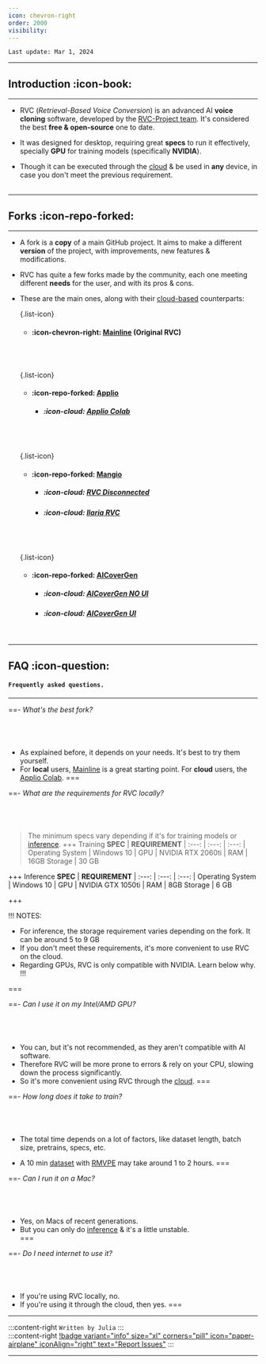 ```yaml
---
icon: chevron-right
order: 2000
visibility:
---
```


``Last update: Mar 1, 2024``

***

## Introduction :icon-book:
***
- RVC (*Retrieval-Based Voice Conversion*) is an advanced AI **voice cloning** software, developed by the <u>[RVC-Project team](https://github.com/RVC-Project/Retrieval-based-Voice-Conversion-WebUI)</u>. It's considered the best **free & open-source** one to date.

- It was designed for desktop, requiring great **specs** to run it effectively, specially **GPU** for training models (specifically **NVIDIA**).

- Though it can be executed through the <u>[cloud](https://aihubdocs.github.io/en/extra/glossary/#cloud-based)</u> & be used in **any** device, in case you don't meet the previous requirement.        
‎       
***
## Forks :icon-repo-forked:
***
- A fork is a **copy** of a main GitHub project. It aims to make a different **version** of the project, with improvements, new features & modifications.

- RVC has quite a few forks made by the community, each one meeting different **needs** for the user, and with its pros & cons.     

- These are the main ones, along with their <u>[cloud-based](https://aihubdocs.github.io/en/extra/glossary/#cloud-based)</u> counterparts:       

    {.list-icon}
    - #### :icon-chevron-right: <u>[Mainline](https://github.com/RVC-Project/Retrieval-based-Voice-Conversion-WebUI)</u> (Original RVC)
    ###### ‎    
    {.list-icon}
    - #### :icon-repo-forked: <u>[Applio](https://applio.org/)</u>
        - ##### :icon-cloud: <u>[Applio Colab](https://colab.research.google.com/github/iahispano/applio/blob/master/assets/Applio.ipynb)</u>
    ###### ‎   
    {.list-icon}
    - #### :icon-repo-forked: <u>[Mangio](https://github.com/Mangio621/Mangio-RVC-Fork)</u>
        - ##### :icon-cloud: <u>[RVC Disconnected](https://colab.research.google.com/drive/1XIPCP9ken63S7M6b5ui1b36Cs17sP-NS#scrollTo=ZodNcumpg-JM)</u>
        - ##### :icon-cloud: <u>[Ilaria RVC](https://colab.research.google.com/drive/16LkwvFZeudTpUOsE_6bMjOq2qkxFo8Hr?usp=sharing)</u>
    ###### ‎  
    {.list-icon} 
    - #### :icon-repo-forked: <u>[AICoverGen](https://github.com/SociallyIneptWeeb/AICoverGen)</u>     
        - ##### :icon-cloud: <u>[AICoverGen NO UI](https://colab.research.google.com/drive/1u1brjK8IZt647UsbZuGYfW29oFM2I4tk?usp%3Dsharing&sa=D&source=editors&ust=1704303145687891&usg=AOvVaw3M9tmokG80RXF-GD1LJqCL)</u>
        - ##### :icon-cloud: <u>[AICoverGen UI](https://colab.research.google.com/github/hinabl/AICoverGen-Colab/blob/main/Hina_Mod_AICoverGen_colab.ipynb)</u>     
    ‎       
***
## FAQ :icon-question:
#### `Frequently asked questions.`
***

==- *What's the best fork?*
###### ‎       
- As explained before, it depends on your needs. It's best to try them yourself.
- For **local** users, <u>[Mainline](https://aihubdocs.github.io/en/rvc/local/mainline/)</u> is a great starting point. For **cloud** users, the <u>[Applio Colab](https://aihubdocs.github.io/en/rvc/cloud/applio-colab/)</u>.
===

==- *What are the requirements for RVC locally?*
###### ‎      
> The minimum specs vary depending if it's for training models or <u>[inference](https://aihubdocs.github.io/en/extra/glossary/#inference)</u>.
+++ Training
**SPEC** | **REQUIREMENT** | 
:---: | :---: | :---: |
Operating System | Windows 10 | 
GPU | NVIDIA RTX 2060ti | 
RAM | 16GB
Storage | 30 GB

+++ Inference
**SPEC** | **REQUIREMENT** | 
:---: | :---: | :---: |
Operating System | Windows 10 | 
GPU | NVIDIA GTX 1050ti | 
RAM | 8GB
Storage | 6 GB 

+++

!!! NOTES:
- For inference, the storage requirement varies depending on the fork. It can be around 5 to 9 GB
- If you don't meet these requirements, it's more convenient to use RVC on the cloud.
- Regarding GPUs, RVC is only compatible with NVIDIA. Learn below why.
!!!

=== 

==- *Can I use it on my Intel/AMD GPU?*
###### ‎  
- You can, but it's not recommended, as they aren't compatible with AI software.
- Therefore RVC will be more prone to errors & rely on your CPU, slowing down the process significantly.
- So it's more convenient using RVC through the <u>[cloud](https://aihubdocs.github.io/en/extra/glossary/#cloud-based)</u>.
=== 

==- *How long does it take to train?*
###### ‎      
- The total time depends on a lot of factors, like dataset length, batch size, pretrains, specs, etc.

- A 10 min <u>[dataset](https://aihubdocs.github.io/en/vocal-isolation--datasets/datasets/)</u> with <u>[RMVPE](https://aihubdocs.github.io/en/rvc-resources/inference-settings/#pitch-extraction-algorithm)</u> may take around 1 to 2 hours.
=== 

==- *Can I run it on a Mac?*
###### ‎      
- Yes, on Macs of recent generations.
- But you can only do <u>[inference](https://aihubdocs.github.io/en/extra/glossary/#inference)</u> & it's a little unstable.  
===

==- *Do I need internet to use it?*
###### ‎      
- If you're using RVC locally, no.
- If you're using it through the cloud, then yes.
===

***
:::content-right
`Written by Julia`
:::
‎    
:::content-right
[!badge variant="info" size="xl" corners="pill" icon="paper-airplane" iconAlign="right" text="Report Issues"](http://aihubdocs.github.io/en/#contributions)
:::
‎  
***